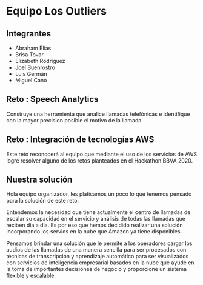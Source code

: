 # Equipo Los Outliers

## Integrantes

* Abraham Elías
* Brisa Tovar
* Elizabeth Rodríguez
* Joel Buenrostro
* Luis Germán
* Miguel Cano

## Reto : Speech Analytics

Construye una herramienta que analice llamadas telefónicas e identifique con la mayor precision posible el motivo de la llamada.

## Reto : Integración de tecnologías AWS

Este reto reconocerá al equipo que mediante el uso de los servicios de AWS logre resolver alguno de los retos planteados en el Hackathon BBVA 2020.

## Nuestra solución

Hola equipo organizador, les platicamos un poco lo que tenemos pensado para la solución de este reto.

Entendemos la necesidad que tiene actualmente el centro de llamadas de escalar su capacidad en el servicio y análisis de todas las llamadas que reciben dia a dia. Es por eso que hemos decidido realizar una solución incorporando los servios en la nube que Amazon ya tiene disponibles.

Pensamos brindar una solución que le permite a los operadores cargar los audios de las llamadas de una manera sencilla para ser procesados con técnicas de transcripción y aprendizaje automático para ser visualizados con servicios de inteligencia empresarial basados en la nube que ayude en la toma de importantes decisiones de negocio y proporcione un sistema flexible y escalable.